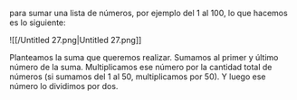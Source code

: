 para sumar una lista de números, por ejemplo del 1 al 100, lo que hacemos es lo siguiente:

![[/Untitled 27.png|Untitled 27.png]]

Planteamos la suma que queremos realizar. Sumamos al primer y último número de la suma. Multiplicamos ese número por la cantidad total de números (si sumamos del 1 al 50, multiplicamos por 50). Y luego ese número lo dividimos por dos.